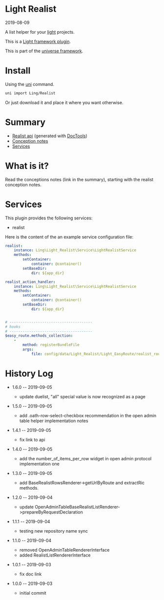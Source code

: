 Light Realist
===========
2019-08-09



A list helper for your [light](https://github.com/lingtalfi/Light) projects.

This is a [Light framework plugin](https://github.com/lingtalfi/Light/blob/master/doc/pages/plugin.md).


This is part of the [universe framework](https://github.com/karayabin/universe-snapshot).




Install
==========
Using the [uni](https://github.com/lingtalfi/universe-naive-importer) command.
```bash
uni import Ling/Realist
```

Or just download it and place it where you want otherwise.






Summary
===========
- [Realist api](https://github.com/lingtalfi/Light_Realist/blob/master/doc/api/Ling/Light_Realist.md) (generated with [DocTools](https://github.com/lingtalfi/DocTools))
- [Conception notes](https://github.com/lingtalfi/Light-Realist/tree/master/doc/pages)
- [Services](#services)



What is it?
============

Read the conceptions notes (link in the summary), starting with the realist conception notes.



Services
=========


This plugin provides the following services:

- realist


 



Here is the content of the an example service configuration file:

```yaml
realist:
    instance: Ling\Light_Realist\Service\LightRealistService
    methods:
        setContainer:
            container: @container()
        setBaseDir:
            dir: ${app_dir}

realist_action_handler:
    instance: Ling\Light_Realist\Service\LightRealistService
    methods:
        setContainer:
            container: @container()
        setBaseDir:
            dir: ${app_dir}


# --------------------------------------
# hooks
# --------------------------------------
$easy_route.methods_collection:
    -
        method: registerBundleFile
        args:
            file: config/data/Light_Realist/Light_EasyRoute/realist_routes.byml
```





History Log
=============

- 1.6.0 -- 2019-09-05

    - update duelist, "all" special value is now recognized as a page

- 1.5.0 -- 2019-09-05

    - add .oath-row-select-checkbox recommendation in the open admin table helper implementation notes
    
- 1.4.1 -- 2019-09-05

    - fix link to api
    
- 1.4.0 -- 2019-09-05

    - add the number_of_items_per_row widget in open admin protocol implementation one
    
- 1.3.0 -- 2019-09-05

    - add BaseRealistRowsRenderer->getUrlByRoute and extractRic methods. 
    
- 1.2.0 -- 2019-09-04

    - update OpenAdminTableBaseRealistListRenderer->prepareByRequestDeclaration 
    
- 1.1.1 -- 2019-09-04

    - testing new repository name sync
    
- 1.1.0 -- 2019-09-04

    - removed OpenAdminTableRendererInterface
    - added RealistListRendererInterface
    
- 1.0.1 -- 2019-09-03

    - fix doc link
    
- 1.0.0 -- 2019-09-03

    - initial commit
